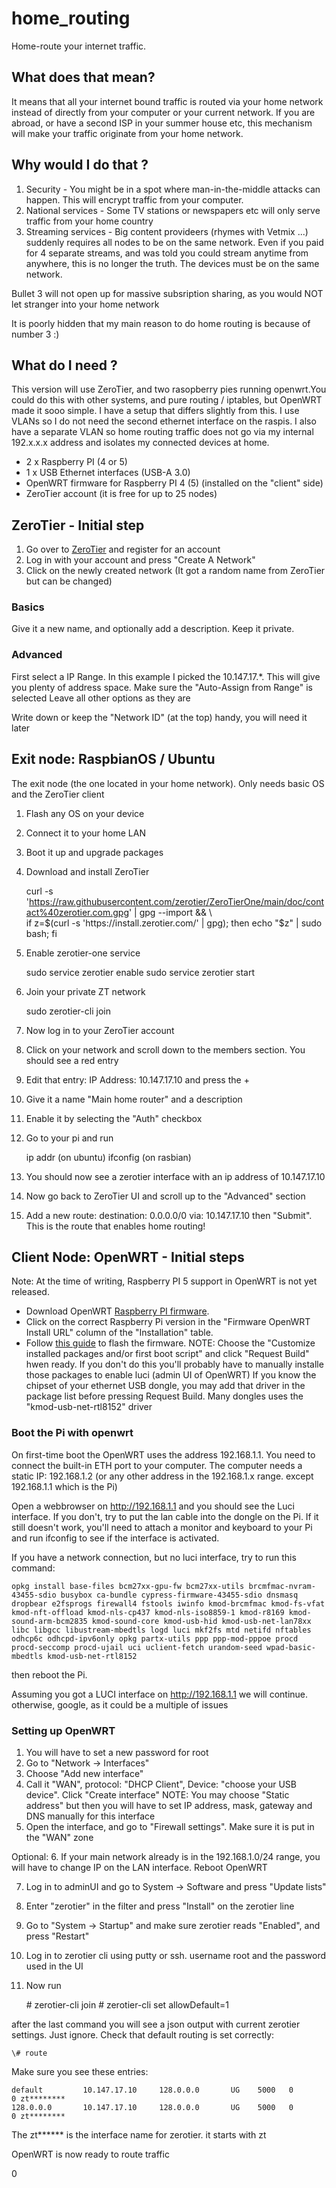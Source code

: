 # home_routing
Home-route your internet traffic.

## What does that mean?

It means that all your internet bound traffic is routed via your home network instead of directly from your computer or your current network.
If you are abroad, or have a second ISP in your summer house etc, this mechanism will make your traffic originate from your home network.

## Why would I do that ?

1. Security - You might be in a spot where man-in-the-middle attacks can happen. This will encrypt traffic from your computer.
2. National services - Some TV stations or newspapers etc will only serve traffic from your home country
3. Streaming services - Big content provideers (rhymes with Vetmix ...) suddenly requires all nodes to be on the same network. Even if you paid for 4 separate streams, and was told you could stream anytime from anywhere, this is no longer the truth. The devices must be on the same network.

Bullet 3 will not open up for massive subsription sharing, as you would NOT let stranger into your home  network

It is poorly hidden that my main reason to do home routing is because of number 3 :)

## What do I need ?

This version will use ZeroTier, and two rasopberry pies running openwrt.You could do this with other systems, and pure routing / iptables, but OpenWRT made it sooo simple.
I have a setup that differs slightly from this. I use VLANs so I do not need the second ethernet interface on the raspis. I also have a separate VLAN so home routing traffic does not go via my internal 192.x.x.x address and isolates my connected devices at home.

- 2 x Raspberry PI (4 or 5)
- 1 x USB Ethernet interfaces (USB-A 3.0)
- OpenWRT firmware for Raspberry PI 4 (5) (installed on the "client" side)
- ZeroTier account (it is free for up to 25 nodes)

## ZeroTier - Initial step

1. Go over to [ZeroTier](https://www.zerotier.com/) and register for an account
2. Log in with your account and press "Create A Network"
3. Click on the newly created network (It got a random name from ZeroTier but can be changed)

### Basics
  Give it a new name, and optionally add a description. Keep it private.
   
### Advanced

First select a IP Range. In this example I picked the 10.147.17.*. This will give you plenty of address space.
Make sure the "Auto-Assign from Range" is selected
Leave all other options as they are

Write down or keep the "Network ID" (at the top) handy, you will need it later

## Exit node: RaspbianOS / Ubuntu

The exit node (the one located in your home network). Only needs basic OS and the ZeroTier client

1. Flash any OS on your device
2. Connect it to your home LAN
3. Boot it up and upgrade packages
4. Download and install ZeroTier

    curl -s 'https://raw.githubusercontent.com/zerotier/ZeroTierOne/main/doc/contact%40zerotier.com.gpg' | gpg --import && \  
if z=$(curl -s 'https://install.zerotier.com/' | gpg); then echo "$z" | sudo bash; fi


5. Enable zerotier-one service

    sudo service zerotier enable
    sudo service zerotier start

6. Join your private ZT network

    sudo zerotier-cli join <network id from zerotier initial setup>

7. Now log in to your ZeroTier account
8. Click on your network and scroll down to the members section. You should see a red entry
9. Edit that entry: IP Address: 10.147.17.10 and press the +
10. Give it a name "Main home router" and a description
11. Enable it by selecting the "Auth" checkbox
12. Go to your pi and run

    ip addr  (on ubuntu)
    ifconfig (on rasbian)

13. You should now see a zerotier interface with an ip address of 10.147.17.10
14. Now go back to ZeroTier UI and scroll up to the "Advanced" section
15. Add a new route: destination: 0.0.0.0/0 via: 10.147.17.10 then "Submit". This is the route that enables home routing!





## Client Node: OpenWRT - Initial steps

Note: At the time of writing, Raspberry PI 5 support in OpenWRT is not yet released.
- Download OpenWRT [Raspberry PI firmware](https://openwrt.org/toh/raspberry_pi_foundation/raspberry_pi).
- Click on the correct Raspberry Pi version in the "Firmware OpenWRT Install URL" column of the "Installation" table.
- Follow [this guide](https://openwrt.org/toh/raspberry_pi_foundation/raspberry_pi#how_to_flash_openwrt_to_an_sd_card) to flash the firmware.
  NOTE:
    Choose the "Customize installed packages and/or first boot script" and click "Request Build" hwen ready. If you don't do this
    you'll probably have to manually installe those packages to enable luci (admin UI of OpenWRT)
    If you know the chipset of your ethernet USB dongle, you may add that driver in the package list before pressing Request Build.
    Many dongles uses the "kmod-usb-net-rtl8152" driver

### Boot the Pi with openwrt

On first-time boot the OpenWRT uses the address 192.168.1.1. You need to connect the built-in ETH port to your computer. The computer needs a static IP: 192.168.1.2 (or any other address in the 192.168.1.x range. except 192.168.1.1 which is the Pi)

Open a webbrowser on http://192.168.1.1 and you should see the Luci interface. If you don't, try to put the lan cable into the dongle on the Pi. If it still doesn't work, you'll need to attach a monitor and keyboard to your Pi
and run ifconfig to see if the interface is activated.

If you have a network connection, but no luci interface, try to run this command:

    opkg install base-files bcm27xx-gpu-fw bcm27xx-utils brcmfmac-nvram-43455-sdio busybox ca-bundle cypress-firmware-43455-sdio dnsmasq dropbear e2fsprogs firewall4 fstools iwinfo kmod-brcmfmac kmod-fs-vfat kmod-nft-offload kmod-nls-cp437 kmod-nls-iso8859-1 kmod-r8169 kmod-sound-arm-bcm2835 kmod-sound-core kmod-usb-hid kmod-usb-net-lan78xx libc libgcc libustream-mbedtls logd luci mkf2fs mtd netifd nftables odhcp6c odhcpd-ipv6only opkg partx-utils ppp ppp-mod-pppoe procd procd-seccomp procd-ujail uci uclient-fetch urandom-seed wpad-basic-mbedtls kmod-usb-net-rtl8152

then reboot the Pi.

Assuming you got a LUCI interface on http://192.168.1.1 we will continue. otherwise, google, as it could be a multiple of issues

### Setting up OpenWRT

1. You will have to set a new password for root
2. Go to "Network -> Interfaces"
3. Choose "Add new interface"
4. Call it "WAN", protocol: "DHCP Client", Device: "choose your USB device". Click "Create interface"
  NOTE: You may choose "Static address" but then you will have to set IP address, mask, gateway and DNS manually for this interface
5. Open the interface, and go to "Firewall settings". Make sure it is put in the "WAN" zone

Optional:
6. If your main network already is in the 192.168.1.0/24 range, you will have to change IP on the LAN interface. Reboot OpenWRT

7. Log in to adminUI and go to System -> Software and press "Update lists"
8. Enter "zerotier" in the filter and press "Install" on the zerotier line
9. Go to "System -> Startup" and make sure zerotier reads "Enabled", and press "Restart"
10. Log in to zerotier cli using putty or ssh. username root and the password used in the UI
11. Now run

    \# zerotier-cli join <network id from zerotier initial setup>
    \# zerotier-cli set <network id> allowDefault=1

after the last command you will see a json output with current zerotier settings. Just ignore.
Check that default routing is set correctly:

    \# route

Make sure you see these entries:

    default         10.147.17.10     128.0.0.0       UG    5000   0        0 zt********
    128.0.0.0       10.147.17.10     128.0.0.0       UG    5000   0        0 zt********

The zt****** is the interface name for zerotier. it starts with zt

OpenWRT is now ready to route traffic



   



0


